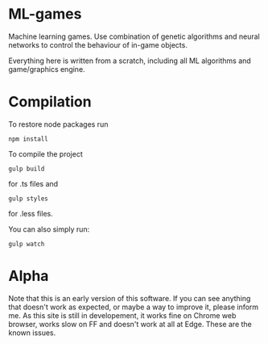 # ML-games
Machine learning games. Use combination of genetic algorithms and neural networks to control the behaviour of in-game objects.

Everything here is written from a scratch, including all ML algorithms and game/graphics engine.

# Compilation
To restore node packages run
```
npm install
```

To compile the project
```
gulp build
```
for .ts files and
```
gulp styles
```
for .less files.

You can also simply run:
```
gulp watch
```

# Alpha
Note that this is an early version of this software. If you can see anything that doesn't work as expected, or maybe a way to improve it, please inform me.
As this site is still in developement, it works fine on Chrome web browser, works slow on FF and doesn't work at all at Edge.
These are the known issues.

